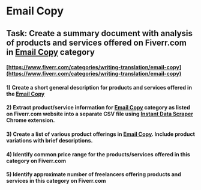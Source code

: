 # Email Copy
## Task: Create a summary document with analysis of products and services offered on Fiverr.com in [Email Copy](https://www.fiverr.com/categories/writing-translation/email-copy) category
#### [https://www.fiverr.com/categories/writing-translation/email-copy](https://www.fiverr.com/categories/writing-translation/email-copy)
#### 1) Create a short general description for products and services offered in the [Email Copy](https://www.fiverr.com/categories/writing-translation/email-copy)
#### 2) Extract product/service information for [Email Copy](https://www.fiverr.com/categories/writing-translation/email-copy) category as listed on Fiverr.com website into a separate CSV file using [Instant Data Scraper](https://chrome.google.com/webstore/detail/instant-data-scraper/ofaokhiedipichpaobibbnahnkdoiiah) Chrome extension.
#### 3) Create a list of various product offerings in [Email Copy](https://www.fiverr.com/categories/writing-translation/email-copy). Include product variations with brief descriptions.
#### 4) Identify common price range for the products/services offered in this category on Fiverr.com
#### 5) Identify approximate number of freelancers offering products and services in this category on Fiverr.com

